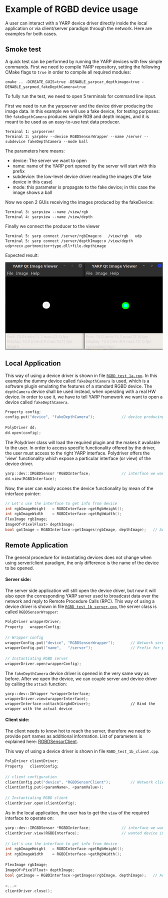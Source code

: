 # Example of RGBD device usage


A user can interact with a YARP device driver directly inside the local application or via client/server paradigm through the network. Here are examples for both cases.

## Smoke test

A quick test can be performed by running the YARP devices with few simple commands. First we need to compile YARP repository, setting the following CMake flags to `true` in order to compile all required modules:

```
cmake .. -DCREATE_GUIS=true -DENABLE_yarpcar_depthimage=true -DENABLE_yarpmod_fakeDepthCamera=true
```

To fully run the test, we need to open 5 terminals for command line input.

First we need to run the yarpserver and the device driver producing the image data.
In this example we will use a fake device, for testing purposes: the `fakeDepthCamera` produces simple RGB and depth images, and it is meant to be used as an easy-to-use test data producer.

```
Terminal 1: yarpserver
Terminal 2: yarpdev --device RGBDSensorWrapper --name /server --subdevice fakeDepthCamera --mode ball 
```
The parameters here means:
- device: The server we want to open
- name: name of the YARP port opened by the server will start with this prefix
- subdevice: the low-level device driver reading the images (the fake device in this case)
- mode: this parameter is propagate to the fake device; in this case the image shows a ball


Now we open 2 GUIs receiving the images produced by the fakeDevice:
```
Terminal 3: yarpview --name /view/rgb
Terminal 4: yarpview --name /view/depth
```

Finally we connect the producer to the viewer
```
Terminal 5: yarp connect /server/rgbImage:o   /view/rgb   udp
Terminal 5: yarp connect /server/depthImage:o /view/depth udp+recv.portmonitor+type.dll+file.depthimage
```

Expected result:

![Expected result](ExpectedResult.png)


## Local Application

This way of using a device driver is shown in file [`RGBD_test_1a.cpp`](RGBD_test_1a.cpp).
In this example the dummy device called `fakeDepthCamera` is used, which is a software plugin emulating the features of a standard RGBD device. The `depthCamera` device shall be used instead, when operating with a real HW device.
In order to use it, we have to tell YARP framework we want to open a device called `fakeDepthCamera`.

``` c++
Property config;
config.put("device", "fakeDepthCamera");            // device producing (fake) data

PolyDriver dd;
dd.open(config);
``` 

The Polydriver class will load the required plugin and the makes it available to the user.
In order to access specific functionality offered by the driver, the user must access to the right YARP interface.
Polydriver offers the 'view' functionality which expose a particular interface (or view) of the device driver.

``` c++
yarp::dev::IRGBDSensor *RGBDInterface;              // interface we want to use
dd.view(RGBDInterface);
``` 
Now, the user can easily access the device functionality by mean of the interface pointer:

``` c++
// Let's use the interface to get info from device
int rgbImageHeight   = RGBDInterface->getRgbHeight();
int rgbImageWidth    = RGBDInterface->getRgbWidth();
FlexImage rgbImage;
ImageOf<PixelFloat> depthImage;
bool gotImage = RGBDInterface->getImages(rgbImage, depthImage);   // Acquire both images
```

## Remote Application


The general procedure for instantiating devices does not change when using server/client paradigm, the only difference is the name of the device to be opened.

#### Server side:
The server side application will still open the device driver, but now it will also open the corresponding YARP server used to broadcast data over the network and reply to Remote Procedure Calls (RPC).
This way of using a device driver is shown in file [`RGBD_test_1b_server.cpp`](RGBD_test_1b_server.cpp), the server class is called `RGBDSensorWrapper`:

``` c++
PolyDriver wrapperDriver;
Property   wrapperConfig;

// Wrapper config
wrapperConfig.put("device", "RGBDSensorWrapper");       // Network server broadcasting data through network
wrapperConfig.put("name",   "/server");                 // Prefix for port names opened by the YARP server

// Instantiating RGBD server
wrapperDriver.open(wrapperConfig);
```

The `fakeDepthCamera` device driver is opened in the very same way as before. After we open the device, we can couple server and device driver by calling the `attach` function:

```
yarp::dev::IWrapper *wrapperInterface;
wrapperDriver.view(wrapperInterface);
wrapperInterface->attach(&rgbdDriver);                	// Bind the wrapper with the actual device
```

#### Client side:

The client needs to know hot to reach the server, therefore we need to provide port names as additional information.
List of parameters is explained here:  [RGBDSensorClient](http://www.yarp.it/classyarp_1_1dev_1_1RGBDSensorClient.html).

This way of using a device driver is shown in file `RGBD_test_1b_client.cpp`.

``` C++
PolyDriver clientDriver;
Property   clientConfig;

// client configuration
clientConfig.put("device", "RGBDSensorClient");    		// Network client receiving data from YARP network
clientConfig.put(<paramName>, <paramValue>);

// Instantiating RGBD client
clientDriver.open(clientConfig);
```


As in the local application, the user has to get the `view` of the required interface to operate on:

``` C++
yarp::dev::IRGBDSensor *RGBDInterface;              // interface we want to use
clientDriver.view(RGBDInterface);              		// wanted device interface

// Let's use the interface to get info from device
int rgbImageHeight   = RGBDInterface->getRgbHeight();
int rgbImageWidth    = RGBDInterface->getRgbWidth();

FlexImage rgbImage;
ImageOf<PixelFloat> depthImage;
bool gotImage = RGBDInterface->getImages(rgbImage, depthImage);   // Acquire both images

<...>
clientDriver.close();
```
